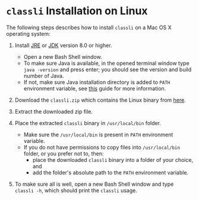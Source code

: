 
#  `classli` Installation on Linux

The following steps describes how to install `classli` on a Mac OS X operating system:

1. Install [JRE](https://docs.oracle.com/javase/8/docs/technotes/guides/install/linux_jre.html#CFHBJIIG) or [JDK](https://docs.oracle.com/javase/8/docs/technotes/guides/install/linux_jdk.html#BJFGGEFG) version 8.0 or higher.

    - Open a new Bash Shell window.
    - To make sure Java is available, in the opened terminal window type `java -version` and press enter; you should see the version and build number of Java.
    - If not, make sure Java installation directory is added to `PATH` environment variable, see [this](https://java.com/en/download/help/path.xml) guide for more information.

2. Download the `classli.zip` which contains the Linux binary from [here](https://builds.cs.st-andrews.ac.uk/job/digitising_scotland/lastSuccessfulBuild/artifact/record_classification/target/classli.tar).

3. Extract the downloaded zip file.
   
4. Place the extracted `classli` binary in `/usr/local/bin` folder. 

    - Make sure the `/usr/local/bin` is present in `PATH` environment variable.
    - If you do not have permissions to copy files into `/usr/local/bin` folder, or you prefer not to, then:
        - place the downloaded `classli` binary into a folder of your choice, and
        - add the folder's absolute path to the `PATH` environment variable.

5. To make sure all is well, open a new Bash Shell window and type `classli -h`, which should print the `classli` usage.
